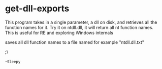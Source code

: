 # get-dll-exports
This program takes in a single parameter, a dll on disk, and retrieves all the function names for it. Try it on ntdll.dll, it will return all nt function names. This is useful for RE and exploring Windows internals

saves all dll function names to a file named for example "ntdll.dll.txt"

;)

-`Sleepy`
